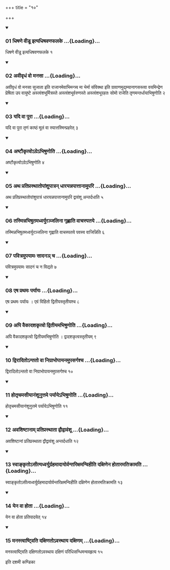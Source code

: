 +++
title = "१०"

+++

<div class="js_include" includetitle="true" newlevelforh1="3" unfilled="" url="/vedAH_yajuH/taittirIyam/sUtram/ApastambaH/shrautam/vishvAsa-prastutiH/12/10/01_dhiShaNe_vIDU_ityadhiShavaNaphalake.md">
<details open><summary><h3>01 धिषणे वीडू इत्यधिषवणफलके ...{Loading}...</h3></summary>

धिषणे वीडू इत्यधिषवणफलके १
</details>
</div>

<div class="js_include collapsed" newlevelforh1="4" title="सर्वाष् टीकाः" url="/vedAH_yajuH/taittirIyam/sUtram/ApastambaH/shrautam/sarvASh_TIkAH/12/10/01_dhiShaNe_vIDU_ityadhiShavaNaphalake.md"> </div>



<div class="js_include collapsed" newlevelforh1="4" title="मूलम्" url="/vedAH_yajuH/taittirIyam/sUtram/ApastambaH/shrautam/mUlam/12/10/01_dhiShaNe_vIDU_ityadhiShavaNaphalake.md"> </div>


<div class="js_include" includetitle="true" newlevelforh1="3" unfilled="" url="/vedAH_yajuH/taittirIyam/sUtram/ApastambaH/shrautam/vishvAsa-prastutiH/12/10/02_avIvRdhaM_vo_manasA.md">
<details open><summary><h3>02 अवीवृधं वो मनसा ...{Loading}...</h3></summary>

अवीवृधं वो मनसा सुजाता इति राजानमेवाभिमन्त्र्य मा भेर्मा संविक्था इति ग्रावाणमुद्यम्यानागसस्त्वा वयमिन्द्रेण प्रेषिता उप वायुष्टे अस्त्वंशभूर्मित्रस्ते अस्त्वंशभूर्वरुणस्ते अस्त्वंशभूरहतः सोमो राजेति तृणमन्तर्धायाभिषुणोति २
</details>
</div>

<div class="js_include collapsed" newlevelforh1="4" title="सर्वाष् टीकाः" url="/vedAH_yajuH/taittirIyam/sUtram/ApastambaH/shrautam/sarvASh_TIkAH/12/10/02_avIvRdhaM_vo_manasA.md"> </div>



<div class="js_include collapsed" newlevelforh1="4" title="मूलम्" url="/vedAH_yajuH/taittirIyam/sUtram/ApastambaH/shrautam/mUlam/12/10/02_avIvRdhaM_vo_manasA.md"> </div>


<div class="js_include" includetitle="true" newlevelforh1="3" unfilled="" url="/vedAH_yajuH/taittirIyam/sUtram/ApastambaH/shrautam/vishvAsa-prastutiH/12/10/03_yadi_vA_purA.md">
<details open><summary><h3>03 यदि वा पुरा ...{Loading}...</h3></summary>

यदि वा पुरा तृणं काष्ठं मूलं वा स्यात्तस्मिन्प्रहरेत् ३
</details>
</div>

<div class="js_include collapsed" newlevelforh1="4" title="सर्वाष् टीकाः" url="/vedAH_yajuH/taittirIyam/sUtram/ApastambaH/shrautam/sarvASh_TIkAH/12/10/03_yadi_vA_purA.md"> </div>



<div class="js_include collapsed" newlevelforh1="4" title="मूलम्" url="/vedAH_yajuH/taittirIyam/sUtram/ApastambaH/shrautam/mUlam/12/10/03_yadi_vA_purA.md"> </div>


<div class="js_include" includetitle="true" newlevelforh1="3" unfilled="" url="/vedAH_yajuH/taittirIyam/sUtram/ApastambaH/shrautam/vishvAsa-prastutiH/12/10/04_aShTaukRtvo-gre-bhiShuNoti.md">
<details open><summary><h3>04 अष्टौकृत्वोऽग्रेऽभिषुणोति ...{Loading}...</h3></summary>

अष्टौकृत्वोऽग्रेऽभिषुणोति ४
</details>
</div>

<div class="js_include collapsed" newlevelforh1="4" title="सर्वाष् टीकाः" url="/vedAH_yajuH/taittirIyam/sUtram/ApastambaH/shrautam/sarvASh_TIkAH/12/10/04_aShTaukRtvo-gre-bhiShuNoti.md"> </div>



<div class="js_include collapsed" newlevelforh1="4" title="मूलम्" url="/vedAH_yajuH/taittirIyam/sUtram/ApastambaH/shrautam/mUlam/12/10/04_aShTaukRtvo-gre-bhiShuNoti.md"> </div>


<div class="js_include" includetitle="true" newlevelforh1="3" unfilled="" url="/vedAH_yajuH/taittirIyam/sUtram/ApastambaH/shrautam/vishvAsa-prastutiH/12/10/05_atha_pratiprasthAtopAMshupAtran_dhArayannapAttAnAmupari.md">
<details open><summary><h3>05 अथ प्रतिप्रस्थातोपांशुपात्रन् धारयन्नपात्तानामुपरि ...{Loading}...</h3></summary>

अथ प्रतिप्रस्थातोपांशुपात्रं धारयन्नपात्तानामुपरि द्वावंशू अन्तर्दधाति ५
</details>
</div>

<div class="js_include collapsed" newlevelforh1="4" title="सर्वाष् टीकाः" url="/vedAH_yajuH/taittirIyam/sUtram/ApastambaH/shrautam/sarvASh_TIkAH/12/10/05_atha_pratiprasthAtopAMshupAtran_dhArayannapAttAnAmupari.md"> </div>



<div class="js_include collapsed" newlevelforh1="4" title="मूलम्" url="/vedAH_yajuH/taittirIyam/sUtram/ApastambaH/shrautam/mUlam/12/10/05_atha_pratiprasthAtopAMshupAtran_dhArayannapAttAnAmupari.md"> </div>


<div class="js_include" includetitle="true" newlevelforh1="3" unfilled="" url="/vedAH_yajuH/taittirIyam/sUtram/ApastambaH/shrautam/vishvAsa-prastutiH/12/10/06_tasminnabhiShutamadhvaryuranjalinA_gRhNAti_vAchaspataye.md">
<details open><summary><h3>06 तस्मिन्नभिषुतमध्वर्युरञ्जलिना गृह्णाति वाचस्पतये ...{Loading}...</h3></summary>

तस्मिन्नभिषुतमध्वर्युरञ्जलिना गृह्णाति वाचस्पतये पवस्व वाजिन्निति ६
</details>
</div>

<div class="js_include collapsed" newlevelforh1="4" title="सर्वाष् टीकाः" url="/vedAH_yajuH/taittirIyam/sUtram/ApastambaH/shrautam/sarvASh_TIkAH/12/10/06_tasminnabhiShutamadhvaryuranjalinA_gRhNAti_vAchaspataye.md"> </div>



<div class="js_include collapsed" newlevelforh1="4" title="मूलम्" url="/vedAH_yajuH/taittirIyam/sUtram/ApastambaH/shrautam/mUlam/12/10/06_tasminnabhiShutamadhvaryuranjalinA_gRhNAti_vAchaspataye.md"> </div>


<div class="js_include" includetitle="true" newlevelforh1="3" unfilled="" url="/vedAH_yajuH/taittirIyam/sUtram/ApastambaH/shrautam/vishvAsa-prastutiH/12/10/07_pavitramupayAmaH_sAdana~n_cha.md">
<details open><summary><h3>07 पवित्रमुपयामः सादनञ् च ...{Loading}...</h3></summary>

पवित्रमुपयामः सादनं च न विद्यते ७
</details>
</div>

<div class="js_include collapsed" newlevelforh1="4" title="सर्वाष् टीकाः" url="/vedAH_yajuH/taittirIyam/sUtram/ApastambaH/shrautam/sarvASh_TIkAH/12/10/07_pavitramupayAmaH_sAdana~n_cha.md"> </div>



<div class="js_include collapsed" newlevelforh1="4" title="मूलम्" url="/vedAH_yajuH/taittirIyam/sUtram/ApastambaH/shrautam/mUlam/12/10/07_pavitramupayAmaH_sAdana~n_cha.md"> </div>


<div class="js_include" includetitle="true" newlevelforh1="3" unfilled="" url="/vedAH_yajuH/taittirIyam/sUtram/ApastambaH/shrautam/vishvAsa-prastutiH/12/10/08_eSha_prathamaH_paryAyaH.md">
<details open><summary><h3>08 एष प्रथमः पर्यायः ...{Loading}...</h3></summary>

एष प्रथमः पर्यायः । एवं विहितो द्वितीयस्तृतीयश्च ८
</details>
</div>

<div class="js_include collapsed" newlevelforh1="4" title="सर्वाष् टीकाः" url="/vedAH_yajuH/taittirIyam/sUtram/ApastambaH/shrautam/sarvASh_TIkAH/12/10/08_eSha_prathamaH_paryAyaH.md"> </div>



<div class="js_include collapsed" newlevelforh1="4" title="मूलम्" url="/vedAH_yajuH/taittirIyam/sUtram/ApastambaH/shrautam/mUlam/12/10/08_eSha_prathamaH_paryAyaH.md"> </div>


<div class="js_include" includetitle="true" newlevelforh1="3" unfilled="" url="/vedAH_yajuH/taittirIyam/sUtram/ApastambaH/shrautam/vishvAsa-prastutiH/12/10/09_api_vaikAdashakRtvo_dvitIyamabhiShuNoti.md">
<details open><summary><h3>09 अपि वैकादशकृत्वो द्वितीयमभिषुणोति ...{Loading}...</h3></summary>

अपि वैकादशकृत्वो द्वितीयमभिषुणोति । द्वादशकृत्वस्तृतीयम् ९
</details>
</div>

<div class="js_include collapsed" newlevelforh1="4" title="सर्वाष् टीकाः" url="/vedAH_yajuH/taittirIyam/sUtram/ApastambaH/shrautam/sarvASh_TIkAH/12/10/09_api_vaikAdashakRtvo_dvitIyamabhiShuNoti.md"> </div>



<div class="js_include collapsed" newlevelforh1="4" title="मूलम्" url="/vedAH_yajuH/taittirIyam/sUtram/ApastambaH/shrautam/mUlam/12/10/09_api_vaikAdashakRtvo_dvitIyamabhiShuNoti.md"> </div>


<div class="js_include" includetitle="true" newlevelforh1="3" unfilled="" url="/vedAH_yajuH/taittirIyam/sUtram/ApastambaH/shrautam/vishvAsa-prastutiH/12/10/10_dvirAdito-ntato_vA_nigrAbhopAyanamupasargashcha.md">
<details open><summary><h3>10 द्विरादितोऽन्ततो वा निग्राभोपायनमुपसर्गश्च ...{Loading}...</h3></summary>

द्विरादितोऽन्ततो वा निग्राभोपायनमुपसर्गश्च १०
</details>
</div>

<div class="js_include collapsed" newlevelforh1="4" title="सर्वाष् टीकाः" url="/vedAH_yajuH/taittirIyam/sUtram/ApastambaH/shrautam/sarvASh_TIkAH/12/10/10_dvirAdito-ntato_vA_nigrAbhopAyanamupasargashcha.md"> </div>



<div class="js_include collapsed" newlevelforh1="4" title="मूलम्" url="/vedAH_yajuH/taittirIyam/sUtram/ApastambaH/shrautam/mUlam/12/10/10_dvirAdito-ntato_vA_nigrAbhopAyanamupasargashcha.md"> </div>


<div class="js_include" includetitle="true" newlevelforh1="3" unfilled="" url="/vedAH_yajuH/taittirIyam/sUtram/ApastambaH/shrautam/vishvAsa-prastutiH/12/10/11_hotRchamasIyAnaMshUnuttame_paryAye-bhiShuNoti.md">
<details open><summary><h3>11 होतृचमसीयानंशूनुत्तमे पर्यायेऽभिषुणोति ...{Loading}...</h3></summary>

होतृचमसीयानंशूनुत्तमे पर्यायेऽभिषुणोति ११
</details>
</div>

<div class="js_include collapsed" newlevelforh1="4" title="सर्वाष् टीकाः" url="/vedAH_yajuH/taittirIyam/sUtram/ApastambaH/shrautam/sarvASh_TIkAH/12/10/11_hotRchamasIyAnaMshUnuttame_paryAye-bhiShuNoti.md"> </div>



<div class="js_include collapsed" newlevelforh1="4" title="मूलम्" url="/vedAH_yajuH/taittirIyam/sUtram/ApastambaH/shrautam/mUlam/12/10/11_hotRchamasIyAnaMshUnuttame_paryAye-bhiShuNoti.md"> </div>


<div class="js_include" includetitle="true" newlevelforh1="3" unfilled="" url="/vedAH_yajuH/taittirIyam/sUtram/ApastambaH/shrautam/vishvAsa-prastutiH/12/10/12_avashiShTAnAm_pratiprasthAtA_dvaudvAvaMshU.md">
<details open><summary><h3>12 अवशिष्टानाम् प्रतिप्रस्थाता द्वौद्वावंशू ...{Loading}...</h3></summary>

अवशिष्टानां प्रतिप्रस्थाता द्वौद्वावंशू अन्तर्दधाति १२
</details>
</div>

<div class="js_include collapsed" newlevelforh1="4" title="सर्वाष् टीकाः" url="/vedAH_yajuH/taittirIyam/sUtram/ApastambaH/shrautam/sarvASh_TIkAH/12/10/12_avashiShTAnAm_pratiprasthAtA_dvaudvAvaMshU.md"> </div>



<div class="js_include collapsed" newlevelforh1="4" title="मूलम्" url="/vedAH_yajuH/taittirIyam/sUtram/ApastambaH/shrautam/mUlam/12/10/12_avashiShTAnAm_pratiprasthAtA_dvaudvAvaMshU.md"> </div>


<div class="js_include" includetitle="true" newlevelforh1="3" unfilled="" url="/vedAH_yajuH/taittirIyam/sUtram/ApastambaH/shrautam/vishvAsa-prastutiH/12/10/13_svAnkRto-sItyadhvaryurgrahamAdAyorvantarixamanvihIti_daxiNena_hotAramatikrAmati.md">
<details open><summary><h3>13 स्वाङ्कृतोऽसीत्यध्वर्युर्ग्रहमादायोर्वन्तरिक्षमन्विहीति दक्षिणेन होतारमतिक्रामति ...{Loading}...</h3></summary>

स्वाङ्कृतोऽसीत्यध्वर्युर्ग्रहमादायोर्वन्तरिक्षमन्विहीति दक्षिणेन होतारमतिक्रामति १३
</details>
</div>

<div class="js_include collapsed" newlevelforh1="4" title="सर्वाष् टीकाः" url="/vedAH_yajuH/taittirIyam/sUtram/ApastambaH/shrautam/sarvASh_TIkAH/12/10/13_svAnkRto-sItyadhvaryurgrahamAdAyorvantarixamanvihIti_daxiNena_hotAramatikrAmati.md"> </div>



<div class="js_include collapsed" newlevelforh1="4" title="मूलम्" url="/vedAH_yajuH/taittirIyam/sUtram/ApastambaH/shrautam/mUlam/12/10/13_svAnkRto-sItyadhvaryurgrahamAdAyorvantarixamanvihIti_daxiNena_hotAramatikrAmati.md"> </div>


<div class="js_include" includetitle="true" newlevelforh1="3" unfilled="" url="/vedAH_yajuH/taittirIyam/sUtram/ApastambaH/shrautam/vishvAsa-prastutiH/12/10/14_yena_vA_hotA.md">
<details open><summary><h3>14 येन वा होता ...{Loading}...</h3></summary>

येन वा होता प्रतिपादयेत् १४
</details>
</div>

<div class="js_include collapsed" newlevelforh1="4" title="सर्वाष् टीकाः" url="/vedAH_yajuH/taittirIyam/sUtram/ApastambaH/shrautam/sarvASh_TIkAH/12/10/14_yena_vA_hotA.md"> </div>



<div class="js_include collapsed" newlevelforh1="4" title="मूलम्" url="/vedAH_yajuH/taittirIyam/sUtram/ApastambaH/shrautam/mUlam/12/10/14_yena_vA_hotA.md"> </div>


<div class="js_include" includetitle="true" newlevelforh1="3" unfilled="" url="/vedAH_yajuH/taittirIyam/sUtram/ApastambaH/shrautam/vishvAsa-prastutiH/12/10/15_manastvAShTviti_daxiNato-vasthAya_daxiNam.md">
<details open><summary><h3>15 मनस्त्वाष्ट्विति दक्षिणतोऽवस्थाय दक्षिणम् ...{Loading}...</h3></summary>

मनस्त्वाष्ट्विति दक्षिणतोऽवस्थाय दक्षिणं परिधिसन्धिमन्ववहृत्य १५
</details>
</div>

<div class="js_include collapsed" newlevelforh1="4" title="सर्वाष् टीकाः" url="/vedAH_yajuH/taittirIyam/sUtram/ApastambaH/shrautam/sarvASh_TIkAH/12/10/15_manastvAShTviti_daxiNato-vasthAya_daxiNam.md"> </div>



<div class="js_include collapsed" newlevelforh1="4" title="मूलम्" url="/vedAH_yajuH/taittirIyam/sUtram/ApastambaH/shrautam/mUlam/12/10/15_manastvAShTviti_daxiNato-vasthAya_daxiNam.md"> </div>





  
इति दशमी कण्डिका 

